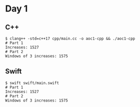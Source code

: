 # Day 1

## C++

```shell
$ clang++ -std=c++17 cpp/main.cc -o aoc1-cpp && ./aoc1-cpp
# Part 1
Increases: 1527
# Part 2
Windows of 3 increases: 1575
```

## Swift

```shell
$ swift swift/main.swift
# Part 1
Increases: 1527
# Part 2
Windows of 3 increases: 1575
```
